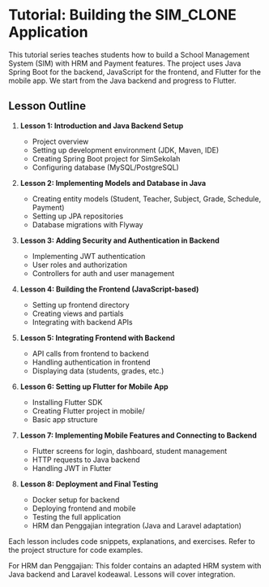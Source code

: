 # Tutorial: Building the SIM_CLONE Application

This tutorial series teaches students how to build a School Management System (SIM) with HRM and Payment features. The project uses Java Spring Boot for the backend, JavaScript for the frontend, and Flutter for the mobile app. We start from the Java backend and progress to Flutter.

## Lesson Outline

1. **Lesson 1: Introduction and Java Backend Setup**
   - Project overview
   - Setting up development environment (JDK, Maven, IDE)
   - Creating Spring Boot project for SimSekolah
   - Configuring database (MySQL/PostgreSQL)

2. **Lesson 2: Implementing Models and Database in Java**
   - Creating entity models (Student, Teacher, Subject, Grade, Schedule, Payment)
   - Setting up JPA repositories
   - Database migrations with Flyway

3. **Lesson 3: Adding Security and Authentication in Backend**
   - Implementing JWT authentication
   - User roles and authorization
   - Controllers for auth and user management

4. **Lesson 4: Building the Frontend (JavaScript-based)**
   - Setting up frontend directory
   - Creating views and partials
   - Integrating with backend APIs

5. **Lesson 5: Integrating Frontend with Backend**
   - API calls from frontend to backend
   - Handling authentication in frontend
   - Displaying data (students, grades, etc.)

6. **Lesson 6: Setting up Flutter for Mobile App**
   - Installing Flutter SDK
   - Creating Flutter project in mobile/
   - Basic app structure

7. **Lesson 7: Implementing Mobile Features and Connecting to Backend**
   - Flutter screens for login, dashboard, student management
   - HTTP requests to Java backend
   - Handling JWT in Flutter

8. **Lesson 8: Deployment and Final Testing**
   - Docker setup for backend
   - Deploying frontend and mobile
   - Testing the full application
   - HRM dan Penggajian integration (Java and Laravel adaptation)

Each lesson includes code snippets, explanations, and exercises. Refer to the project structure for code examples.

For HRM dan Penggajian: This folder contains an adapted HRM system with Java backend and Laravel kodeawal. Lessons will cover integration.